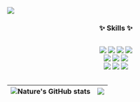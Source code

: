 <img src="https://capsule-render.vercel.app/api?type=soft&color=gradient&height=150&section=header&text=🌼%20Nature's%20Github%20🌼&fontSize=30"/>

<h3 align=center>✨ Skills ✨</h3>
<br>
<div align=center>
  <img src="https://img.shields.io/badge/html5-E34F26?style=for-the-badge&logo=html5&logoColor=white"> 
  <img src="https://img.shields.io/badge/css-1572B6?style=for-the-badge&logo=css3&logoColor=white"> 
  <img src="https://img.shields.io/badge/sass-CC6699?style=for-the-badge&logo=sass&logoColor=white">
  <img src="https://img.shields.io/badge/bootstrap-7952B3?style=for-the-badge&logo=bootstrap&logoColor=white">
  <br>
  <img src="https://img.shields.io/badge/javascript-F7DF1E?style=for-the-badge&logo=javascript&logoColor=black"> 
  <img src="https://img.shields.io/badge/jquery-0769AD?style=for-the-badge&logo=jquery&logoColor=white">
  <img src="https://img.shields.io/badge/react-61DAFB?style=for-the-badge&logo=react&logoColor=black"> 
  <br>
  <img src="https://img.shields.io/badge/github-181717?style=for-the-badge&logo=github&logoColor=white">
  <img src="https://img.shields.io/badge/git-F05032?style=for-the-badge&logo=git&logoColor=white">
  <img src="https://img.shields.io/badge/Figma-E782FF?style=for-the-badge&logo=Figma&logoColor=white">
  <br>
</div>

<br> 
<div align=center>
  


</div>

| ![Nature's GitHub stats](https://github-readme-stats.vercel.app/api?username=Ethanolll&show_icons=true&theme=cobalt) | <a href="https://github.com/Ethanolll/github-readme-stats"><img align="center" src="https://github-readme-stats.vercel.app/api/top-langs/?username=Ethanolll&layout=compact&theme=buefy&hide_border=true" /></a> |
| ------------- | ------------- |
  
